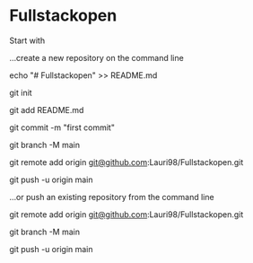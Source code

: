 # Fullstackopen

Start with

…create a new repository on the command line


echo "# Fullstackopen" >> README.md

git init

git add README.md

git commit -m "first commit"

git branch -M main

git remote add origin git@github.com:Lauri98/Fullstackopen.git

git push -u origin main


…or push an existing repository from the command line

git remote add origin git@github.com:Lauri98/Fullstackopen.git

git branch -M main

git push -u origin main
